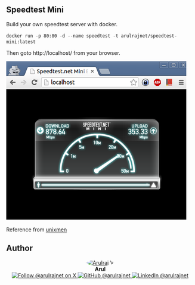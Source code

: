 Speedtest Mini
--------------

Build your own speedtest server with docker.


```
docker run -p 80:80 -d --name speedtest -t arulrajnet/speedtest-mini:latest
```

Then goto http://localhost/ from your browser.

![screenshot][screenshot.png]

Reference from [unixmen][unixmen_ref]

## Author

<p align="center">
  <a href="https://x.com/arulrajnet">
    <img src="https://github.com/arulrajnet.png?size=100" alt="Arulraj V" width="100" height="100" style="border-radius: 50%;" class="avatar-user">
  </a>
  <br>
  <strong>Arul</strong>
  <br>
  <a href="https://x.com/arulrajnet">
    <img src="https://img.shields.io/badge/Follow-%40arulrajnet-1DA1F2?style=for-the-badge&logo=x&logoColor=white" alt="Follow @arulrajnet on X">
  </a>
  <a href="https://github.com/arulrajnet">
    <img src="https://img.shields.io/badge/GitHub-arulrajnet-181717?style=for-the-badge&logo=github&logoColor=white" alt="GitHub @arulrajnet">
  </a>
  <a href="https://linkedin.com/in/arulrajnet">
    <img src="https://custom-icon-badges.demolab.com/badge/LinkedIn-arulrajnet-0A66C2?style=for-the-badge&logo=linkedin-white&logoColor=white" alt="LinkedIn @arulrajnet">
  </a>
</p>

[twitterhandle]: https://twitter.com/arulrajnet "Follow @arulrajnet on Twitter"
[avatar]: https://avatars0.githubusercontent.com/u/834529?s=70
[unixmen_ref]: http://www.unixmen.com/install-speedtest-net-server-centos-7/ "Install speedtest in CentOS 7"
[screenshot.png]: https://raw.githubusercontent.com/arulrajnet/speedtest-mini/master/screenshot.png "screenshot of speedtest mini"


